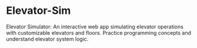 # Elevator-Sim
Elevator Simulator: An interactive web app simulating elevator operations with customizable elevators and floors. Practice programming concepts and understand elevator system logic.
